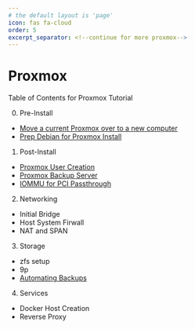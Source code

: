 ```yaml
---
# the default layout is 'page'
icon: fas fa-cloud
order: 5
excerpt_separator: <!--continue for more proxmox-->
---
```

# Proxmox

Table of Contents for Proxmox Tutorial

0. Pre-Install
 * [Move a current Proxmox over to a new computer](/posts/installing-proxmox-from-an-old-proxmox/)
 * [Prep Debian for Proxmox Install](/posts/proxmox-install-from-debian/)



1. Post-Install
 * [Proxmox User Creation](/posts/proxmox-post-install-user-creation/)
 * [Proxmox Backup Server](/posts/proxmox-backup-server/)
 * [IOMMU for PCI Passthrough](/posts/proxmox-iommu-passthrough/)



2. Networking
 * Initial Bridge
 * Host System Firwall
 * NAT and SPAN



3. Storage
 * zfs setup
 * 9p
 * [Automating Backups](/posts/proxmox-automatic-backups/)



4. Services 
 * Docker Host Creation
 * Reverse Proxy
